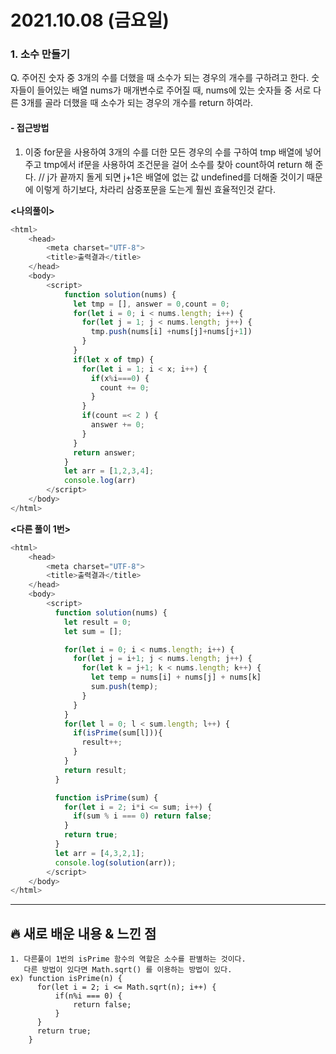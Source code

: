 # 2021.10.08 (금요일)
### **1. 소수 만들기**

Q. 주어진 숫자 중 3개의 수를 더했을 때 소수가 되는 경우의 개수를 구하려고 한다. 
   숫자들이 들어있는 배열 nums가 매개변수로 주어질 때, nums에 있는 숫자들 중 서로 다른 3개를 골라 더했을 때 
   소수가 되는 경우의 개수를 return 하여라.

#### -  접근방법

1. 이중 for문을 사용하여 3개의 수를 더한 모든 경우의 수를 구하여 tmp 배열에 넣어주고
   tmp에서 if문을 사용하여 조건문을 걸어 소수를 찾아 count하여 return 해 준다. 
   // j가 끝까지 돌게 되면 j+1은 배열에 없는 값 undefined를 더해줄 것이기 때문에 이렇게 하기보다, 
      차라리 삼중포문을 도는게 훨씬 효율적인것 같다. 


**<나의풀이>**
```javascript
<html>
    <head>
        <meta charset="UTF-8">
        <title>출력결과</title>
    </head>
    <body>
        <script>
            function solution(nums) {
              let tmp = [], answer = 0,count = 0;
              for(let i = 0; i < nums.length; i++) {
                for(let j = 1; j < nums.length; j++) {
                  tmp.push(nums[i] +nums[j]+nums[j+1])
                }
              }
              if(let x of tmp) {
                for(let i = 1; i < x; i++) {
                  if(x%i===0) {
                    count += 0; 
                  }
                }
                if(count =< 2 ) {
                  answer += 0;
                } 
              }      
              return answer;
            }
            let arr = [1,2,3,4];
            console.log(arr)
        </script>
    </body>
</html>
```

**<다른 풀이 1번>**
```javascript
<html>
    <head>
        <meta charset="UTF-8">
        <title>출력결과</title>
    </head>
    <body>
        <script>
          function solution(nums) {
            let result = 0;
            let sum = [];

            for(let i = 0; i < nums.length; i++) {
              for(let j = i+1; j < nums.length; j++) {
                for(let k = j+1; k < nums.length; k++) {
                  let temp = nums[i] + nums[j] + nums[k]
                  sum.push(temp);
                }
              }
            }
            for(let l = 0; l < sum.length; l++) {
              if(isPrime(sum[l])){
                result++;
              }
            }
            return result;
          }

          function isPrime(sum) {
            for(let i = 2; i*i <= sum; i++) {
              if(sum % i === 0) return false;
            }
            return true;
          }
          let arr = [4,3,2,1];
          console.log(solution(arr));
        </script>
    </body>
</html>
```



---
##  **🔥 새로 배운 내용 & 느낀 점**

    1. 다른풀이 1번의 isPrime 함수의 역할은 소수를 판별하는 것이다.
       다른 방법이 있다면 Math.sqrt() 를 이용하는 방법이 있다.
    ex) function isPrime(n) {
          for(let i = 2; i <= Math.sqrt(n); i++) {
              if(n%i === 0) {
                  return false;
              }
          }
          return true;
        }
    
